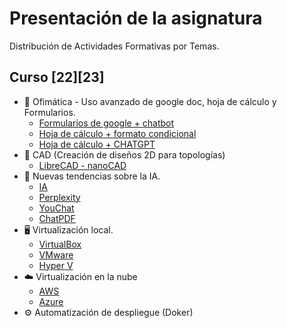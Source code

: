 # Presentación de la asignatura
Distribución de Actividades Formativas por Temas. 

## Curso [22][23]
* 📎 Ofimática - Uso avanzado de google doc, hoja de cálculo y Formularios.
  * [Formularios de google + chatbot](https://github.com/calles/GII_TIC/tree/main/Contenidos/Ofim%C3%A1tica/Google%20formularios)
  * [Hoja de cálculo + formato condicional](https://github.com/calles/GII_TIC/tree/main/Contenidos/Ofim%C3%A1tica/Google%20hoja%20de%20c%C3%A1lculo/Formato%20condicional)
  * [Hoja de cálculo + CHATGPT](https://github.com/calles/GII_TIC/tree/main/Contenidos/Ofim%C3%A1tica/Google%20hoja%20de%20c%C3%A1lculo/CHATGPT)
* 📜 CAD (Creación de diseños 2D para topologías)
  * [LibreCAD - nanoCAD](https://github.com/calles/GII_TIC/tree/main/Contenidos/CAD)
* 🤖 Nuevas tendencias sobre la IA.
  * [IA](https://docs.google.com/presentation/d/1agWRVK80smcQhBkt34_CgKmx4j3dO7g4IOgDJNFO9Q0/edit?usp=sharing)
  * [Perplexity](https://www.perplexity.ai)
  * [YouChat](https://you.com)
  * [ChatPDF](https://www.chatpdf.com)
* 🖥️ Virtualización local.
  * [VirtualBox](https://www.virtualbox.org/wiki/Downloads)
  * [VMware](https://www.vmware.com/es/products/workstation-player/workstation-player-evaluation.html)   
  * [Hyper V](https://learn.microsoft.com/es-es/virtualization/hyper-v-on-windows/about/)
* ☁️ Virtualización en la nube
  * [AWS](https://aws.amazon.com/es/)
  * [Azure](https://azure.microsoft.com/es-es)
* ⚙️ Automatización de despliegue (Doker)






